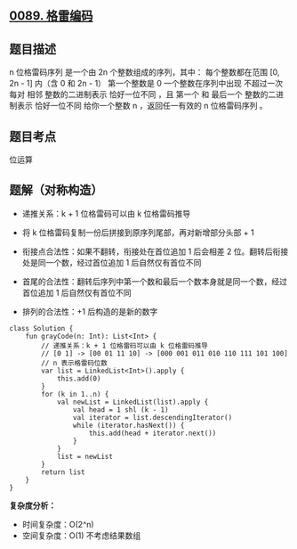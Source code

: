 ## [0089. 格雷编码](https://leetcode.cn/problems/gray-code/description/)

## 题目描述

n 位格雷码序列 是一个由 2n 个整数组成的序列，其中：
每个整数都在范围 [0, 2n - 1] 内（含 0 和 2n - 1）
第一个整数是 0
一个整数在序列中出现 不超过一次
每对 相邻 整数的二进制表示 恰好一位不同 ，且
第一个 和 最后一个 整数的二进制表示 恰好一位不同
给你一个整数 n ，返回任一有效的 n 位格雷码序列 。

## 题目考点

位运算

## 题解（对称构造）
 
- 递推关系：k + 1 位格雷码可以由 k 位格雷码推导
- 将 k 位格雷码复制一份后拼接到原序列尾部，再对新增部分头部 + 1

- 衔接点合法性：如果不翻转，衔接处在首位追加 1 后会相差 2 位。翻转后衔接处是同一个数，经过首位追加 1 后自然仅有首位不同
- 首尾的合法性：翻转后序列中第一个数和最后一个数本身就是同一个数，经过首位追加 1 后自然仅有首位不同
- 排列的合法性：+1 后构造的是新的数字
 
```
class Solution {
    fun grayCode(n: Int): List<Int> {
        // 递推关系：k + 1 位格雷码可以由 k 位格雷码推导
        // [0 1] -> [00 01 11 10] -> [000 001 011 010 110 111 101 100]
        // n 表示格雷码位数
        var list = LinkedList<Int>().apply {
            this.add(0)
        }
        for (k in 1..n) {
            val newList = LinkedList(list).apply {
                val head = 1 shl (k - 1)
                val iterator = list.descendingIterator()
                while (iterator.hasNext()) {
                    this.add(head + iterator.next())
                }
            }
            list = newList
        }
        return list
    }
}
```

**复杂度分析：**

- 时间复杂度：O(2^n)
- 空间复杂度：O(1) 不考虑结果数组 
